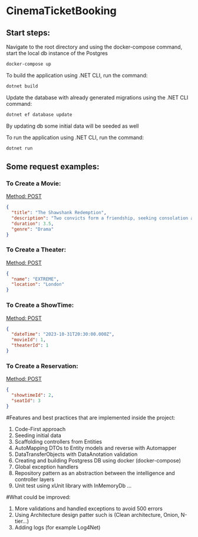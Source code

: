 # CinemaTicketBooking

## Start steps:

Navigate to the root directory and using the docker-compose command, start the local db instance of the Postgres

```bash
docker-compose up
```

To build the application using .NET CLI, run the command:
```bash
dotnet build
```

Update the database with already generated migrations using the .NET CLI command:

```bash
dotnet ef database update
```

By updating db some initial data will be seeded as well

To run the application using .NET CLI, run the command:
```bash
dotnet run
```

## Some request examples:
### To Create a Movie:
[Method: POST](https://localhost:7044/api/Movies)
```json
{
  "title": "The Shawshank Redemption",
  "description": "Two convicts form a friendship, seeking consolation and, eventually, redemption through basic compassion",
  "duration": 3.5,
  "genre": "Drama"
}
```

### To Create a Theater:
[Method: POST](https://localhost:7044/api/Theaters)
```json
{
  "name": "EXTREME",
  "location": "London"
}
```

### To Create a ShowTime:
[Method: POST](https://localhost:7044/api/ShowTimes)
```json
{
  "dateTime": "2023-10-31T20:30:00.000Z",
  "movieId": 1,
  "theaterId": 1
}
```

### To Create a Reservation:
[Method: POST](https://localhost:7044/api/ShowTimes)
```json
{
  "showtimeId": 2,
  "seatId": 3
}
```

#Features and best practices that are implemented inside the project:
1. Code-First approach
2. Seeding initial data
3. Scaffolding controllers from Entities
4. AutoMapping DTOs to Entity models and reverse with Automapper
5. DataTransferObjects with DataAnotation validation
6. Creating and building Postgress DB using docker (docker-compose)
7. Global exception handlers
8. Repository pattern as an abstraction between the intelligence and controller layers
9. Unit test using xUnit library with InMemoryDb
...

#What could be improved:
1. More validations and handled exceptions to avoid 500 errors
2. Using Architecture design patter such is (Clean architecture, Onion, N-tier...)
3. Adding logs (for example Log4Net)
